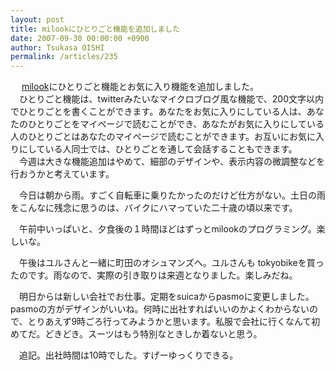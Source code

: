 ```yaml
---
layout: post
title: milookにひとりごと機能を追加しました
date: 2007-09-30 00:00:00 +0900
author: Tsukasa OISHI
permalink: /articles/235
---
```



　 [milook](http://milook..net/)にひとりごと機能とお気に入り機能を追加しました。  
　ひとりごと機能は、twitterみたいなマイクロブログ風な機能で、200文字以内でひとりごとを書くことができます。あなたをお気に入りにしている人は、あなたのひとりごとをマイページで読むことができ、あなたがお気に入りにしている人のひとりごとはあなたのマイページで読むことができます。お互いにお気に入りにしている人同士では、ひとりごとを通して会話することもできます。  
　今週は大きな機能追加はやめて、細部のデザインや、表示内容の微調整などを行おうかと考えています。  

　今日は朝から雨。すごく自転車に乗りたかったのだけど仕方がない。土日の雨をこんなに残念に思うのは、バイクにハマっていた二十歳の頃以来です。  

　午前中いっぱいと、夕食後の１時間ほどはずっとmilookのプログラミング。楽しいな。  

　午後はユルさんと一緒に町田のオシュマンズへ。ユルさんも tokyobikeを買ったのです。雨なので、実際の引き取りは来週となりました。楽しみだね。  

　明日からは新しい会社でお仕事。定期をsuicaからpasmoに変更しました。pasmoの方がデザインがいいね。何時に出社すればいいのかよくわからないので、とりあえず9時ごろ行ってみようかと思います。私服で会社に行くなんて初めてだ。どきどき。スーツはもう特別なときしか着ないと思う。  

　追記。出社時間は10時でした。すげーゆっくりできる。  

